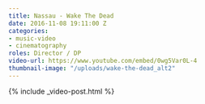 ```yaml
---
title: Nassau - Wake The Dead
date: 2016-11-08 19:11:00 Z
categories:
- music-video
- cinematography
roles: Director / DP
video-url: https://www.youtube.com/embed/0wg5Var0L-4
thumbnail-image: "/uploads/wake-the-dead_alt2"
---
```


{% include _video-post.html %}
